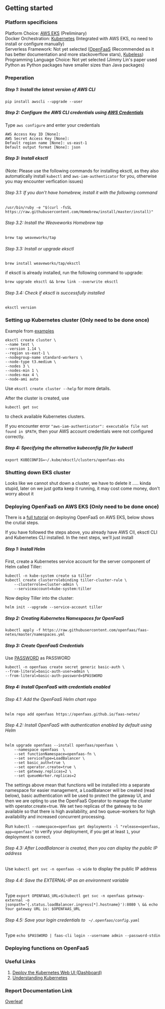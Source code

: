 ## Getting started

### Platform specificions

Platform Choice: [AWS EKS](https://aws.amazon.com/eks/) (Preliminary) <br />
Docker Orchestration: [Kubernetes](https://kubernetes.io/) (Integrated with AWS EKS, no need to install or configure manually) <br />
Serverless Framework: Not yet selected ([OpenFaaS](https://www.openfaas.com/) (Recommended as it has better documentation and more stackoverflow stars), [Kubeless](https://kubeless.io/)) <br />
Programming Language Choice: Not yet selected (Jimmy Lin's paper used Python as Python packages have smaller sizes than Java packages) <br />


### Preperation

##### Step 1: Install the latest version of AWS CLI
```
pip install awscli --upgrade --user
```

##### Step 2: Configure the AWS CLI credentials using [AWS Credentials](https://docs.google.com/document/d/1YR27oAiMSkNcl4CCAiaQ6h-hg12sXD5WRzE_1wMKVVQ/edit?usp=sharing)

Type ```aws configure``` and enter your credentials

```
AWS Access Key ID [None]:
AWS Secret Access Key [None]:
Default region name [None]: us-east-1
Default output format [None]: json
```

##### Step 3: Install eksctl <br />
(Note: Please use the following commands for installing eksctl, as they also automatically install ```kubectl``` and 
```aws-iam-authenticator``` for you, otherwise you may encounter verfication issues)


###### Step 3.1: If you don't have homebrew, install it with the following command
```
/usr/bin/ruby -e "$(curl -fsSL https://raw.githubusercontent.com/Homebrew/install/master/install)"
```

###### Step 3.2: Install the Weaveworks Homebrew tap
```
brew tap weaveworks/tap
```

###### Step 3.3: Install or upgrade eksctl
```
brew install weaveworks/tap/eksctl
```
if eksctl is already installed, run the following command to upgrade:
```
brew upgrade eksctl && brew link --overwrite eksctl
```

###### Step 3.4: Check if eksctl is successfully installed
```
eksctl version
```


### Setting up Kubernetes cluster (Only need to be done once)
Example from [examples](https://docs.aws.amazon.com/eks/latest/userguide/getting-started-eksctl.html)
```
eksctl create cluster \
--name test \
--version 1.14 \
--region us-east-1 \
--nodegroup-name standard-workers \
--node-type t3.medium \
--nodes 3 \
--nodes-min 1 \
--nodes-max 4 \
--node-ami auto
```
Use ```eksctl create cluster --help``` for more details.


After the cluster is created, use
```
kubectl get svc
```
to check available Kubernetes clusters.


If you encounter error ```"aws-iam-authenticator": executable file not found in $PATH```, then your AWS account credentials were not configured correctly.

##### Step 4: Specifying the alternative kubeconfig file for kubectl
```
export KUBECONFIG=~/.kube/eksctl/clusters/openfaas-eks
```



### Shutting down EKS cluster
Looks like we cannot shut down a cluster, we have to delete it ..... kinda stupid, later on we just gotta keep it running, it may cost come money, don't worry about it


### Deploying OpenFaaS on AWS EKS (Only need to be done once)

There is a [full tutorial](https://aws.amazon.com/blogs/opensource/deploy-openfaas-aws-eks/) on deploying OpenFaaS on AWS EKS, below shows the crutial steps.

If you have followed the steps above, you already have AWS ClI, eksctl CLI and Kubernetes CLI installed. In the next steps, we'll just install 

##### Step 1: Install Helm
First, create a Kubernetes service account for the server component of Helm called Tiller:
```
kubectl -n kube-system create sa tiller
kubectl create clusterrolebinding tiller-cluster-rule \
    --clusterrole=cluster-admin \
    --serviceaccount=kube-system:tiller
```
Now deploy Tiller into the cluster:
```
helm init --upgrade --service-account tiller
```

##### Step 2: Creating Kubernetes Namespaces for OpenFaaS
```
kubectl apply -f https://raw.githubusercontent.com/openfaas/faas-netes/master/namespaces.yml
```

##### Step 3: Create OpenFaaS Credentials
Use [PASSWORD](https://docs.google.com/document/d/1YR27oAiMSkNcl4CCAiaQ6h-hg12sXD5WRzE_1wMKVVQ/edit?usp=sharing) as PASSWORD

```
kubectl -n openfaas create secret generic basic-auth \
--from-literal=basic-auth-user=admin \
--from-literal=basic-auth-password=$PASSWORD
```

##### Step 4: Install OpenFaaS with credentials enabled

###### Step 4.1: Add the OpenFaaS Helm chart repo 
```
helm repo add openfaas https://openfaas.github.io/faas-netes/
```

###### Step 4.2: Install OpenFaaS with authentication enabled by default using Helm
```
helm upgrade openfaas --install openfaas/openfaas \
    --namespace openfaas  \
    --set functionNamespace=openfaas-fn \
    --set serviceType=LoadBalancer \
    --set basic_auth=true \
    --set operator.create=true \
    --set gateway.replicas=2 \
    --set queueWorker.replicas=2
```

The settings above mean that functions will be installed into a separate namespace for easier management, a LoadBalancer will be created (read below), basic authentication will be used to protect the gateway UI, and then we are opting to use the OpenFaaS Operator to manage the cluster with operator.create=true. We set two replicas of the gateway to be available so that there is high availability, and two queue-workers for high availability and increased concurrent processing.

Run ```kubectl --namespace=openfaas get deployments -l "release=openfaas, app=openfaas"``` to verify your deployment, if you get at least ```1```, your deployment is correct.

###### Step 4.3: After LoadBalancer is created, then you can display the public IP address

Use ```kubectl get svc -n openfaas -o wide``` to display the public IP address

###### Step 4.4: Save the EXTERNAL-IP as an environment variable

Type ```export OPENFAAS_URL=$(kubectl get svc -n openfaas gateway-external -o  jsonpath='{.status.loadBalancer.ingress[*].hostname}'):8080 \ && echo Your gateway URL is: $OPENFAAS_URL```

###### Step 4.5: Save your login credentials to ``` ~/.openfaas/config.yaml```

Type ```echo $PASSWORD | faas-cli login --username admin --password-stdin```



### Deploying functions on OpenFaaS


### Useful Links

1. [Deploy the Kubernetes Web UI (Dashboard)](https://docs.aws.amazon.com/eks/latest/userguide/dashboard-tutorial.html)
2. [Understanding Kubernetes](https://www.digitalocean.com/community/tutorials/an-introduction-to-kubernetes)

### Report Documentation Link
[Overleaf](https://www.overleaf.com/project/5dbb44b7d697d800012661ca)
